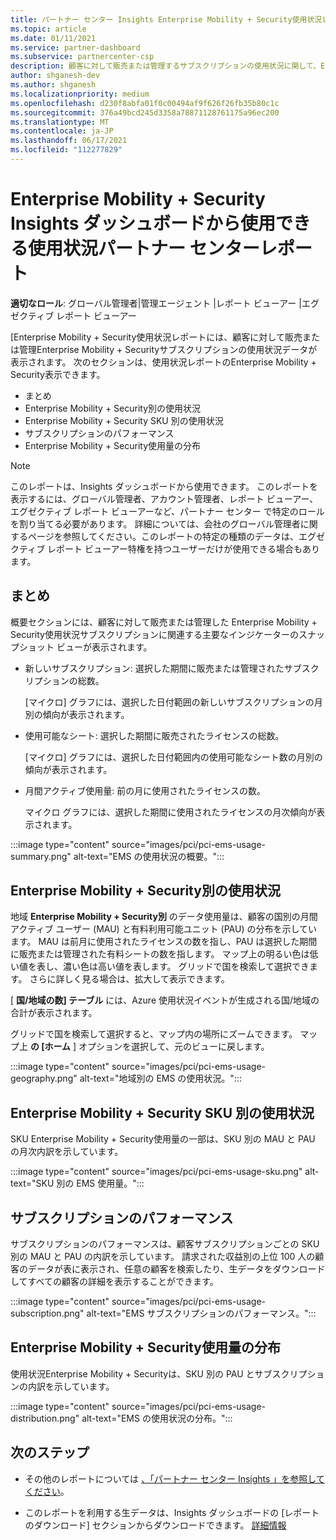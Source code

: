 ```yaml
---
title: パートナー センター Insights Enterprise Mobility + Security使用状況レポート
ms.topic: article
ms.date: 01/11/2021
ms.service: partner-dashboard
ms.subservice: partnercenter-csp
description: 顧客に対して販売または管理するサブスクリプションの使用状況に関して、Enterprise Mobility + Securityを改善できる場所を確認します。
author: shganesh-dev
ms.author: shganesh
ms.localizationpriority: medium
ms.openlocfilehash: d230f8abfa01f0c00494af9f626f26fb35b80c1c
ms.sourcegitcommit: 376a49bcd245d3358a78871128761175a96ec200
ms.translationtype: MT
ms.contentlocale: ja-JP
ms.lasthandoff: 06/17/2021
ms.locfileid: "112277829"
---
```

# <a name="enterprise-mobility--security-usage-report-available-from-the-partner-center-insights-dashboard"></a>Enterprise Mobility + Security Insights ダッシュボードから使用できる使用状況パートナー センターレポート

**適切なロール**: グローバル管理者|管理エージェント |レポート ビューアー |エグゼクティブ レポート ビューアー

[Enterprise Mobility + Security使用状況レポートには、顧客に対して販売または管理Enterprise Mobility + Securityサブスクリプションの使用状況データが表示されます。 次のセクションは、使用状況レポートのEnterprise Mobility + Security表示できます。

- まとめ
- Enterprise Mobility + Security別の使用状況
- Enterprise Mobility + Security SKU 別の使用状況
- サブスクリプションのパフォーマンス
- Enterprise Mobility + Security使用量の分布

 > [!NOTE]
 > このレポートは、Insights ダッシュボードから使用できます。 このレポートを表示するには、グローバル管理者、アカウント管理者、レポート ビューアー、エグゼクティブ レポート ビューアーなど、パートナー センター で特定のロールを割り当てる必要があります。 詳細については、会社のグローバル管理者に関するページを参照してください。このレポートの特定の種類のデータは、エグゼクティブ レポート ビューアー特権を持つユーザーだけが使用できる場合もあります。

## <a name="summary"></a>まとめ

概要セクションには、顧客に対して販売または管理した Enterprise Mobility + Security使用状況サブスクリプションに関連する主要なインジケーターのスナップショット ビューが表示されます。 

- 新しいサブスクリプション: 選択した期間に販売または管理されたサブスクリプションの総数。

   [マイクロ] グラフには、選択した日付範囲の新しいサブスクリプションの月別の傾向が表示されます。

- 使用可能なシート: 選択した期間に販売されたライセンスの総数。

   [マイクロ] グラフには、選択した日付範囲内の使用可能なシート数の月別の傾向が表示されます。

- 月間アクティブ使用量: 前の月に使用されたライセンスの数。

   マイクロ グラフには、選択した期間に使用されたライセンスの月次傾向が表示されます。

:::image type="content" source="images/pci/pci-ems-usage-summary.png" alt-text="EMS の使用状況の概要。":::

## <a name="enterprise-mobility--security-usage-by-geography"></a>Enterprise Mobility + Security別の使用状況

地域 **Enterprise Mobility + Security別** のデータ使用量は、顧客の国別の月間アクティブ ユーザー (MAU) と有料利用可能ユニット (PAU) の分布を示しています。 MAU は前月に使用されたライセンスの数を指し、PAU は選択した期間に販売または管理された有料シートの数を指します。 マップ上の明るい色は低い値を表し、濃い色は高い値を表します。 グリッドで国を検索して選択できます。 さらに詳しく見る場合は、拡大して表示できます。

[ **国/地域の数] テーブル** には、Azure 使用状況イベントが生成される国/地域の合計が表示されます。

グリッドで国を検索して選択すると、マップ内の場所にズームできます。 マップ上 **の [ホーム** ] オプションを選択して、元のビューに戻します。

:::image type="content" source="images/pci/pci-ems-usage-geography.png" alt-text="地域別の EMS の使用状況。":::

## <a name="enterprise-mobility--security-usage-by-sku"></a>Enterprise Mobility + Security SKU 別の使用状況

SKU Enterprise Mobility + Security使用量の一部は、SKU 別の MAU と PAU の月次内訳を示しています。

:::image type="content" source="images/pci/pci-ems-usage-sku.png" alt-text="SKU 別の EMS 使用量。":::

## <a name="subscriptions-performance"></a>サブスクリプションのパフォーマンス

サブスクリプションのパフォーマンスは、顧客サブスクリプションごとの SKU 別の MAU と PAU の内訳を示しています。 請求された収益別の上位 100 人の顧客のデータが表に表示され、任意の顧客を検索したり、生データをダウンロードしてすべての顧客の詳細を表示することができます。

:::image type="content" source="images/pci/pci-ems-usage-subscription.png" alt-text="EMS サブスクリプションのパフォーマンス。":::

## <a name="enterprise-mobility--security-usage-distribution"></a>Enterprise Mobility + Security使用量の分布

使用状況Enterprise Mobility + Securityは、SKU 別の PAU とサブスクリプションの内訳を示しています。

:::image type="content" source="images/pci/pci-ems-usage-distribution.png" alt-text="EMS の使用状況の分布。":::

## <a name="next-steps"></a>次のステップ

- その他のレポートについては [、「パートナー センター Insights 」を参照してください](partner-center-insights.md)。

- このレポートを利用する生データは、Insights ダッシュボードの [レポートのダウンロード] セクションからダウンロードできます。 [詳細情報](pci-download-reports.md) 
